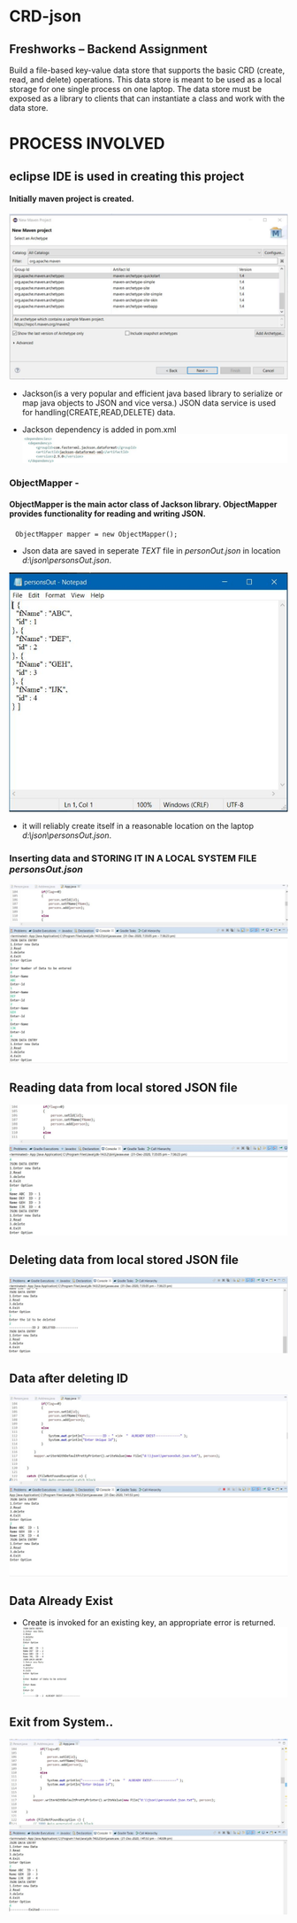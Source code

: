 # CRD-json

## Freshworks – Backend Assignment

Build a file-based key-value data store that supports the basic CRD (create, read, and delete) operations. This data store is meant to be used as a local storage for one single process on one laptop. The data store must be exposed as a library to clients that can instantiate a class and work with the data store.


# PROCESS INVOLVED
## eclipse IDE is used in creating this project

#### Initially maven project is created.
![](freshworks/maven.jpg)
* Jackson(is a very popular and efficient java based library to serialize or map java objects to JSON and vice versa.)
JSON data service is used for handling(CREATE,READ,DELETE) data.

* Jackson dependency is added in pom.xml
![](freshworks/dependencies.jpg)

### ObjectMapper - 
#### ObjectMapper is the main actor class of Jackson library. ObjectMapper provides functionality for reading and writing JSON.

` ` `
ObjectMapper mapper = new ObjectMapper();
` ` `


* Json data are saved in seperate *TEXT* file in *personOut.json* in location *d:\\json\\personsOut.json*.

 ![](/freshworks/json.jpg)

* it will reliably create itself in a reasonable location on the laptop *d:\\json\\personsOut.json*.  

### Inserting data and STORING IT IN A LOCAL SYSTEM FILE *personsOut.json*
![](/freshworks/1.jpg)
## Reading data from local stored JSON file
![](/freshworks/2.jpg)
## Deleting data from local stored JSON file 
![](/freshworks/3.jpg)
## Data after deleting ID
![](/freshworks/4.jpg)
## Data Already Exist
* Create is invoked for an existing key, an appropriate error is returned.
![](/freshworks/6.jpg)
## Exit from System..
![](/freshworks/5.jpg)